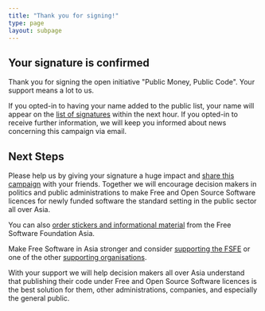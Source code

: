 ```yaml
---
title: "Thank you for signing!"
type: page
layout: subpage
---
```


## Your signature is confirmed

Thank you for signing the open initiative "Public Money, Public Code". Your support means a lot to us.

If you opted-in to having your name added to the public list, your name will appear on the [list of signatures](../all-signatures) within the next hour. If you opted-in to receive further information, we will keep you informed about news concerning this campaign via email.

## Next Steps

Please help us by giving your signature a huge impact and [share this campaign](../../#spread) with your friends. Together we will encourage decision makers in politics and public administrations to make Free and Open Source Software licences for newly funded software the standard setting in the public sector all over Asia.

You can also [order stickers and informational material](https://fossasia.org/promo#pmpc) from the Free Software Foundation Asia.

Make Free Software in Asia stronger and consider [supporting the FSFE](https://fossasia.org/donate/?pmpc) or one of the other [supporting organisations](../../#organisations).

With your support we will help decision makers all over Asia understand that publishing their code under Free and Open Source Software licences is the best solution for them, other administrations, companies, and especially the general public.
